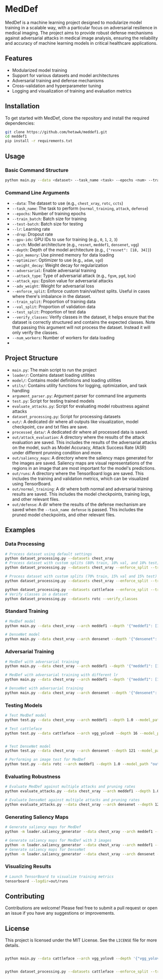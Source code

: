 # MedDef

MedDef is a machine learning project designed to modularize model training in a scalable way, with a particular focus on adversarial resilience in medical imaging. The project aims to provide robust defense mechanisms against adversarial attacks in medical image analysis, ensuring the reliability and accuracy of machine learning models in critical healthcare applications.

## Features

- Modularized model training
- Support for various datasets and model architectures
- Adversarial training and defense mechanisms
- Cross-validation and hyperparameter tuning
- Logging and visualization of training and evaluation metrics

## Installation

To get started with MedDef, clone the repository and install the required dependencies:

```bash
git clone https://github.com/hetawk/meddef1.git
cd meddef1
pip install -r requirements.txt
```

## Usage

### Basic Command Structure

```bash
python main.py --data <dataset> --task_name <task> --epochs <num> --train_batch <size> --test-batch <size> --lr <rate> --drop <rate> --gpu-ids <id> --arch <architecture> --depth <depth_config> [options]
```

### Command Line Arguments

- `--data`: The dataset to use (e.g., `chest_xray`, `rotc`, `ccts`)
- `--task_name`: The task to perform (`normal_training`, `attack`, `defense`)
- `--epochs`: Number of training epochs
- `--train_batch`: Batch size for training
- `--test-batch`: Batch size for testing
- `--lr`: Learning rate
- `--drop`: Dropout rate
- `--gpu-ids`: GPU IDs to use for training (e.g., `0`, `1`, `2`, `3`)
- `--arch`: Model architecture (e.g., `resnet`, `meddef1`, `densenet`, `vgg`)
- `--depth`: Depth of the model architecture (e.g., `{"resnet": [18, 34]}`)
- `--pin_memory`: Use pinned memory for data loading
- `--optimizer`: Optimizer to use (e.g., `adam`, `sgd`)
- `--weight_decay`: Weight decay for regularization
- `--adversarial`: Enable adversarial training
- `--attack_type`: Type of adversarial attack (e.g., `fgsm`, `pgd`, `bim`)
- `--attack_eps`: Epsilon value for adversarial attacks
- `--adv_weight`: Weight for adversarial loss
- `--enforce_split`: Enforce custom train/val/test splits. Useful in cases where there's imbalance in the dataset.
- `--train_split`: Proportion of training data
- `--val_split`: Proportion of validation data
- `--test_split`: Proportion of test data
- `--verify_classes`: Verify classes in the dataset, it helps ensure that the dataset is correctly structured and contains the expected classes. Note that passing this argument will not process the dataset. Instead it will only verify the classes.
- `--num_workers`: Number of workers for data loading
-

## Project Structure

- `main.py`: The main script to run the project
- `loader/`: Contains dataset loading utilities
- `model/`: Contains model definitions and loading utilities
- `utils/`: Contains utility functions for logging, optimization, and task handling
- `argument_parser.py`: Argument parser for command line arguments
- `test.py`: Script for testing trained models
- `evaluate_attacks.py`: Script for evaluating model robustness against attacks
- `dataset_processing.py`: Script for processing datasets
- `out/`: A dedicated dir where all outputs like visualization, model checkpoint, csv and txt files are save.
- `processed_data/`: A dedicated dir where all processed data is saved.
- `out/attack_evaluation`: A directory where the results of the attack evaluation are saved. This includes the results of the adversarial attacks on the model, such as Model Accuracy, Attack Success Rate (ASR) under different prunning condition and more.
- `out/saliency_maps`: A directory where the saliency maps generated for the images are saved. Saliency maps are visual representations of the regions in an image that are most important for the model's predictions.
- `out/runs`: A directory where the TensorBoard logs are saved. This includes the training and validation metrics, which can be visualized using TensorBoard.
- `out/normal_training`: A dir where both normal and adversarial training results are saved. This includes the model checkpoints, training logs, and other relevant files.
- `out/defense`: A dir where the results of the defense mechanism are saved when the `--task_name defense` is passed. This includes the pruned model checkpoints, and other relevant files.

## Examples

### Data Processing

```bash
# Process dataset using default settings
python dataset_processing.py --datasets chest_xray
# Process dataset with custom splits (80% train, 10% val, and 10% test)
python dataset_processing.py --datasets chest_xray --enforce_split --train_split 0.8 --val_split 0.1 --test_split 0.1

# Process dataset with custom splits (70% train, 15% val and 15% test)
python dataset_processing.py --datasets chest_xray --enforce_split --train_split 0.70 --val_split 0.15 --test_split 0.15

python dataset_processing.py --datasets cattleface --enforce_split --train_split 0.70 --val_split 0.15 --test_split 0.15
# Verify classes in a dataset
python dataset_processing.py --datasets rotc --verify_classes
```

### Standard Training

```bash
# MedDef model
python main.py --data chest_xray --arch meddef1 --depth '{"meddef1": [1.0]}' --train_batch 32 --epochs 100 --lr 0.0001 --drop 0.3 --num_workers 4 --pin_memory --gpu-ids 0 --task_name normal_training --optimizer adam

# DenseNet model
python main.py --data chest_xray --arch densenet --depth '{"densenet": [121]}' --train_batch 32 --epochs 100 --lr 0.0001 --drop 0.5 --num_workers 4 --pin_memory --gpu-ids 1 --task_name normal_training --optimizer adam
```

### Adversarial Training

```bash
# MedDef with adversarial training
python main.py --data chest_xray --arch meddef1 --depth '{"meddef1": [1.0]}' --train_batch 32 --epochs 100 --lr 0.0001 --drop 0.5 --gpu-ids 0 --pin_memory --weight_decay 1e-4 --adversarial --attack_eps 0.1 --adv_weight 0.5 --attack_type pgd --task_name normal_training --optimizer adam

# MedDef with adversarial training with different lr
python main.py --data chest_xray --arch meddef1 --depth '{"meddef1": [1.0]}' --train_batch 32 --epochs 100 --lr 0.00005 --drop 0.5 --gpu-ids 0 --pin_memory --weight_decay 1e-4 --adversarial --attack_eps 0.1 --adv_weight 0.5 --attack_type pgd --task_name normal_training --optimizer adam

# DenseNet with adversarial training
python main.py --data chest_xray --arch densenet --depth '{"densenet": [121]}' --train_batch 32 --epochs 100 --lr 0.0001 --drop 0.5 --num_workers 4 --pin_memory --gpu-ids 1 --task_name normal_training --optimizer adam --adversarial --attack_eps 0.2 --adv_weight 0.5 --attack_type fgsm
```

### Testing Models

```bash
# Test MedDef model
python test.py --data chest_xray --arch meddef1 --depth 1.0 --model_path "out/normal_training/chest_xray/meddef1_1.0/adv/save_model/best_meddef1_1.0_chest_xray_epochs100_lr5e-05_batch32_20250402.pth"

# Test cattleface
python test.py --data cattleface --arch vgg_yolov8 --depth 16 --model_path "out/normal_training/cattleface/vgg_yolov8_16/save_model/best_vgg_yolov8_16_cattleface.pth"


# Test DenseNet model
python test.py --data chest_xray --arch densenet --depth 121 --model_path "out/normal_training/chest_xray/densenet_121/adv/save_model/best_densenet_121_chest_xray_epochs100_lr5e-05_batch32_20250331.pth"

# Performing an image test for MedDef
python test.py --data rotc --arch meddef1 --depth 1.0 --model_path "out/defense/rotc/meddef1_1.0/save_model/pruned_meddef1_1.0_epochs100_lr0.001_batch32_20250224.pth" --image_path "processed_data/rotc/test/NORMAL/NORMAL-9251-1.jpeg" --task_name defense
```

### Evaluating Robustness

```bash
# Evaluate MedDef against multiple attacks and pruning rates
python evaluate_attacks.py --data chest_xray --arch meddef1 --depth 1.0 --model_path "out/normal_training/chest_xray/meddef1_1.0/adv/save_model/best_meddef1_1.0_chest_xray_epochs100_lr5e-05_batch32_20250402.pth" --attack_types fgsm pgd bim jsma --attack_eps 0.05 --prune_rates 0.1 0.3 0.5 0.7 --batch_size 64 --num_workers 4 --pin_memory --gpu-ids 1

# Evaluate DenseNet against multiple attacks and pruning rates
python evaluate_attacks.py --data chest_xray --arch densenet --depth 121 --model_path "out/normal_training/chest_xray/densenet_121/adv/save_model/best_densenet_121_chest_xray_epochs100_lr5e-05_batch32_20250331.pth" --attack_types fgsm pgd bim jsma --attack_eps 0.05 --prune_rates 0.1 0.3 0.5 --batch_size 64 --num_workers 4 --pin_memory --gpu-ids 1
```

### Generating Saliency Maps

```bash
# Generate saliency maps for MedDef
python -m loader.saliency_generator --data chest_xray --arch meddef1 --depth 1.0 --model_path "out/normal_training/chest_xray/meddef1_1.0/adv/save_model/best_meddef1_1.0_chest_xray_epochs100_lr5e-05_batch32_20250402.pth" --image_path "out/normal_training/chest_xray/meddef1_1.0/attack/pgd/sample_0_orig.png"

# Generate saliency maps for MedDef with 3 images
python -m loader.saliency_generator --data chest_xray --arch meddef1 --depth 1.0 --model_path "out/normal_training/chest_xray/meddef1_1.0/adv/save_model/best_meddef1_1.0_chest_xray_epochs100_lr5e-05_batch32_20250402.pth"  --image_path "out/normal_training/chest_xray/resnet_18/attack/pgd/sample_4_orig.png" "out/normal_training/chest_xray/meddef1_1.0/attack/pgd/sample_3_orig.png" "out/normal_training/chest_xray/meddef1_1.0/attack/pgd/sample_0_orig.png"
# Generate saliency maps for DenseNet
python -m loader.saliency_generator --data chest_xray --arch densenet --depth 121 --model_path "out/normal_training/chest_xray/densenet_121/adv/save_model/best_densenet_121_chest_xray_epochs100_lr5e-05_batch32_20250331.pth" --image_path "out/normal_training/chest_xray/densenet_121/attack/pgd/sample_0_orig.png"
```

### Visualizing Results

```bash
# Launch TensorBoard to visualize training metrics
tensorboard --logdir=out/runs
```

## Contributing

Contributions are welcome! Please feel free to submit a pull request or open an issue if you have any suggestions or improvements.

## License

This project is licensed under the MIT License. See the `LICENSE` file for more details.

```bash

python main.py --data cattleface --arch vgg_yolov8 --depth '{"vgg_yolov8": [16]}' --train_batch 32 --epochs 2 --lr 0.0001 --drop 0.5 --num_workers 4 --pin_memory --gpu-ids 0 --task_name normal_training --optimizer adam


python dataset_processing.py --datasets cattleface --enforce_split --train_split 0.70 --val_split 0.15 --test_split 0.15
```
